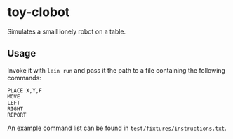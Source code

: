 # toy-clobot

Simulates a small lonely robot on a table.

## Usage

Invoke it with `lein run` and pass it the path to a file containing the
following commands:

```
PLACE X,Y,F
MOVE
LEFT
RIGHT
REPORT
```

An example command list can be found in `test/fixtures/instructions.txt`.
